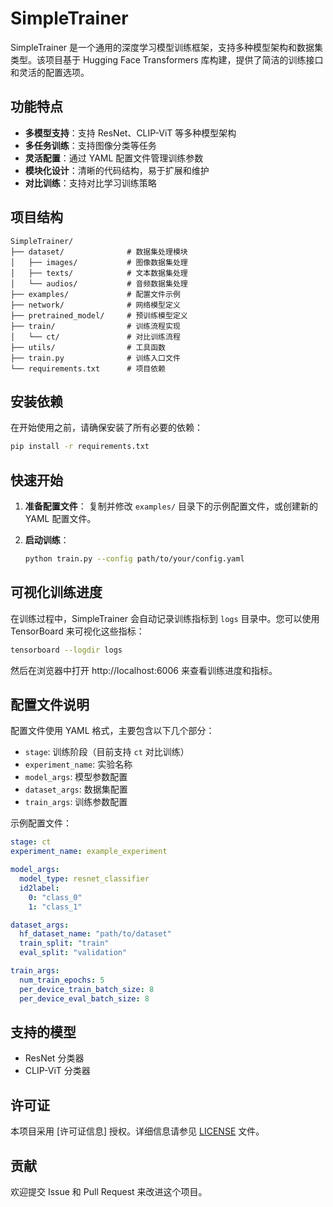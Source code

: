 # SimpleTrainer

SimpleTrainer 是一个通用的深度学习模型训练框架，支持多种模型架构和数据集类型。该项目基于 Hugging Face Transformers 库构建，提供了简洁的训练接口和灵活的配置选项。

## 功能特点

- **多模型支持**：支持 ResNet、CLIP-ViT 等多种模型架构
- **多任务训练**：支持图像分类等任务
- **灵活配置**：通过 YAML 配置文件管理训练参数
- **模块化设计**：清晰的代码结构，易于扩展和维护
- **对比训练**：支持对比学习训练策略

## 项目结构

```
SimpleTrainer/
├── dataset/              # 数据集处理模块
│   ├── images/           # 图像数据集处理
│   ├── texts/            # 文本数据集处理
│   └── audios/           # 音频数据集处理
├── examples/             # 配置文件示例
├── network/              # 网络模型定义
├── pretrained_model/     # 预训练模型定义
├── train/                # 训练流程实现
│   └── ct/               # 对比训练流程
├── utils/                # 工具函数
├── train.py              # 训练入口文件
└── requirements.txt      # 项目依赖
```

## 安装依赖

在开始使用之前，请确保安装了所有必要的依赖：

```bash
pip install -r requirements.txt
```

## 快速开始

1. **准备配置文件**：
   复制并修改 `examples/` 目录下的示例配置文件，或创建新的 YAML 配置文件。

2. **启动训练**：
   ```bash
   python train.py --config path/to/your/config.yaml
   ```

## 可视化训练进度

在训练过程中，SimpleTrainer 会自动记录训练指标到 `logs` 目录中。您可以使用 TensorBoard 来可视化这些指标：

```bash
tensorboard --logdir logs
```

然后在浏览器中打开 http://localhost:6006 来查看训练进度和指标。

## 配置文件说明

配置文件使用 YAML 格式，主要包含以下几个部分：

- `stage`: 训练阶段（目前支持 `ct` 对比训练）
- `experiment_name`: 实验名称
- `model_args`: 模型参数配置
- `dataset_args`: 数据集配置
- `train_args`: 训练参数配置

示例配置文件：
```yaml
stage: ct
experiment_name: example_experiment

model_args:
  model_type: resnet_classifier
  id2label:
    0: "class_0"
    1: "class_1"

dataset_args:
  hf_dataset_name: "path/to/dataset"
  train_split: "train"
  eval_split: "validation"

train_args:
  num_train_epochs: 5
  per_device_train_batch_size: 8
  per_device_eval_batch_size: 8
```

## 支持的模型

- ResNet 分类器
- CLIP-ViT 分类器

## 许可证

本项目采用 [许可证信息] 授权。详细信息请参见 [LICENSE](LICENSE) 文件。

## 贡献

欢迎提交 Issue 和 Pull Request 来改进这个项目。